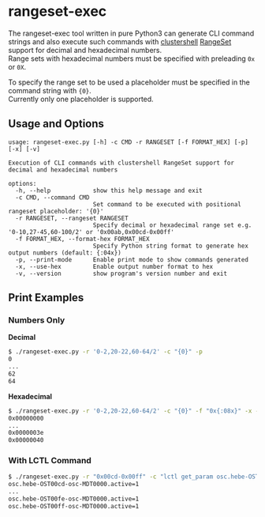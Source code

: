 # rangeset-exec

The rangeset-exec tool written in pure Python3 can generate CLI command strings and also execute such commands with [clustershell](https://clustershell.readthedocs.io/en/latest/) [RangeSet](https://clustershell.readthedocs.io/en/latest/api/RangeSet.html) support for decimal and hexadecimal numbers.  
Range sets with hexadecimal numbers must be specified with preleading `0x` or `0X`.

To specify the range set to be used a placeholder must be specified in the command string with `{0}`.  
Currently only one placeholder is supported.

## Usage and Options

```
usage: rangeset-exec.py [-h] -c CMD -r RANGESET [-f FORMAT_HEX] [-p] [-x] [-v]

Execution of CLI commands with clustershell RangeSet support for decimal and hexadecimal numbers

options:
  -h, --help            show this help message and exit
  -c CMD, --command CMD
                        Set command to be executed with positional rangeset placeholder: '{0}'
  -r RANGESET, --rangeset RANGESET
                        Specify decimal or hexadecimal range set e.g. '0-10,27-45,60-100/2' or '0x00ab,0x00cd-0x00ff'
  -f FORMAT_HEX, --format-hex FORMAT_HEX
                        Specify Python string format to generate hex output numbers (default: {:04x})
  -p, --print-mode      Enable print mode to show commands generated
  -x, --use-hex         Enable output number format to hex
  -v, --version         show program's version number and exit
```

## Print Examples

### Numbers Only

**Decimal**

```bash
$ ./rangeset-exec.py -r '0-2,20-22,60-64/2' -c "{0}" -p
0
...
62
64
```

**Hexadecimal**

```bash
$ ./rangeset-exec.py -r '0-2,20-22,60-64/2' -c "{0}" -f "0x{:08x}" -x -p
0x00000000
...
0x0000003e
0x00000040
```

### With LCTL Command

```bash
$ ./rangeset-exec.py -r "0x00cd-0x00ff" -c "lctl get_param osc.hebe-OST{0}-osc-MDT0000.active" -x
osc.hebe-OST00cd-osc-MDT0000.active=1
...
osc.hebe-OST00fe-osc-MDT0000.active=1
osc.hebe-OST00ff-osc-MDT0000.active=1
```
